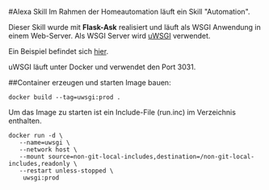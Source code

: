 #Alexa Skill
Im Rahmen der Homeautomation läuft ein Skill "Automation".

Dieser Skill wurde mit **Flask-Ask** realisiert und läuft als WSGI Anwendung in einem Web-Server. Als WSGI Server wird [uWSGI](https://flask.palletsprojects.com/en/1.1.x/deploying/uwsgi/) verwendet.

Ein Beispiel befindet sich [hier](https://github.com/gabimelo/flask-boilerplate).

uWSGI läuft unter Docker und verwendet den Port 3031.

##Container erzeugen und starten
Image bauen:

```
docker build --tag=uwsgi:prod .
```


Um das Image zu starten ist ein Include-File (run.inc) im Verzeichnis enthalten.

```
docker run -d \
   --name=uwsgi \
   --network host \
   --mount source=non-git-local-includes,destination=/non-git-local-includes,readonly \
   --restart unless-stopped \
    uwsgi:prod
```
